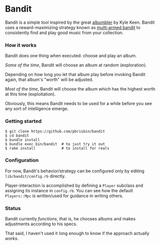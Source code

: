 # Bandit

Bandit is a simple tool inspired by the great [albumbler][] by Kyle 
Keen. Bandit uses a reward-maximizing strategy known as [multi-armed 
bandit][mab] to consistently find and play good music from your 
collection.

### How it works

Bandit does one thing when executed: choose and play an album.

*Some of the time*, Bandit will choose an album at random (exploration).

Depending on how long you let that album play before invoking Bandit 
again, that album's "worth" will be adjusted.

*Most of the time*, Bandit will choose the album which has the 
highest worth at this time (exploitation).

Obviously, this means Bandit needs to be used for a while before you see 
any sort of intelligence emerge.

### Getting started

~~~ 
$ git clone https://github.com/pbrisbin/bandit
$ cd bandit
$ bundle install
$ bundle exec bin/bandit  # to just try it out
$ rake install            # to install for reals
~~~

### Configuration

For now, Bandit's behavior/strategy can be configured only by editing 
`lib/bandit/config.rb` directly.

Player-interaction is accomplished by defining a `Player` subclass and 
assigning its instance in `config.rb`. You can see how the default 
`Players::Mpc` is written/used for guidance in writing others.

### Status

Bandit currently *functions*, that is, he chooses albums and makes 
adjustments according to his specs.

That said, I haven't used it long enough to know if the approach 
actually *works*.

[albumbler]: https://github.com/keenerd/albumbler
[mab]:       https://en.wikipedia.org/wiki/Multi-armed_bandit
